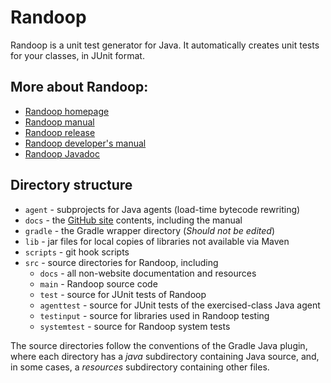 # Randoop

Randoop is a unit test generator for Java.
It automatically creates unit tests for your classes, in JUnit format.

## More about Randoop:

* [Randoop homepage](https://randoop.github.io/randoop/)
* [Randoop manual](https://randoop.github.io/randoop/manual/index.html)
* [Randoop release](https://github.com/randoop/randoop/releases/latest)
* [Randoop developer's manual](https://randoop.github.io/randoop/manual/dev.html)
* [Randoop Javadoc](https://randoop.github.io/randoop/api/)

## Directory structure

* `agent` - subprojects for Java agents (load-time bytecode rewriting)
* `docs` - the [GitHub site]("https://randoop.github.io/randoop/") contents, including the manual
* `gradle` - the Gradle wrapper directory (*Should not be edited*)
* `lib` - jar files for local copies of libraries not available via Maven
* `scripts` - git hook scripts
* `src` - source directories for Randoop, including
    * `docs` - all non-website documentation and resources 
    * `main` - Randoop source code
    * `test` - source for JUnit tests of Randoop
    * `agenttest` - source for JUnit tests of the exercised-class Java agent
    * `testinput` - source for libraries used in Randoop testing
    * `systemtest` - source for Randoop system tests

The source directories follow the conventions of the Gradle Java plugin, where
each directory has a _java_ subdirectory containing Java source, and,
in some cases, a _resources_ subdirectory containing other files.

